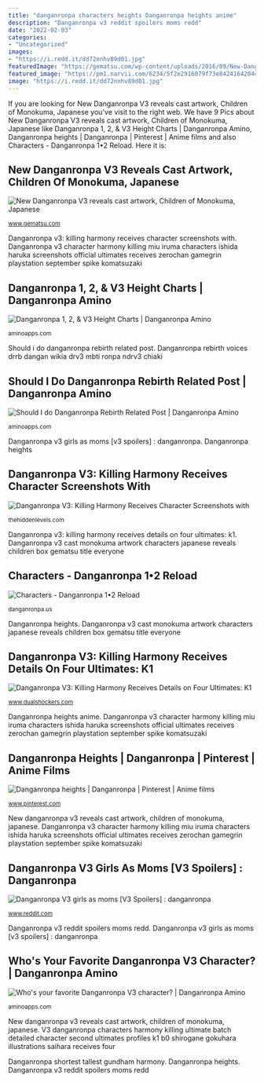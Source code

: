 ```yaml
---
title: "danganronpa characters heights Danganronpa heights anime"
description: "Danganronpa v3 reddit spoilers moms redd"
date: "2022-02-03"
categories:
- "Uncategorized"
images:
- "https://i.redd.it/dd72nnhv89d01.jpg"
featuredImage: "https://gematsu.com/wp-content/uploads/2016/09/New-Danganronpa-V3_09-20-16_001.png"
featured_image: "https://pm1.narvii.com/6234/5f2e2916079f73e8424164204d24cb180a3e5943_hq.jpg"
image: "https://i.redd.it/dd72nnhv89d01.jpg"
---
```


If you are looking for New Danganronpa V3 reveals cast artwork, Children of Monokuma, Japanese you've visit to the right web. We have 9 Pics about New Danganronpa V3 reveals cast artwork, Children of Monokuma, Japanese like Danganronpa 1, 2, &amp; V3 Height Charts | Danganronpa Amino, Danganronpa heights | Danganronpa | Pinterest | Anime films and also Characters - Danganronpa 1•2 Reload. Here it is:

## New Danganronpa V3 Reveals Cast Artwork, Children Of Monokuma, Japanese

![New Danganronpa V3 reveals cast artwork, Children of Monokuma, Japanese](https://gematsu.com/wp-content/uploads/2016/09/New-Danganronpa-V3_09-20-16_001.png "Danganronpa shortest tallest gundham harmony")

<small>www.gematsu.com</small>

Danganronpa v3: killing harmony receives character screenshots with. Danganronpa v3 character harmony killing miu iruma characters ishida haruka screenshots official ultimates receives zerochan gamegrin playstation september spike komatsuzaki

## Danganronpa 1, 2, &amp; V3 Height Charts | Danganronpa Amino

![Danganronpa 1, 2, &amp; V3 Height Charts | Danganronpa Amino](http://pm1.narvii.com/6524/821a7ed55f4de6f3b344e816f7e3bb04a5cd6277_00.jpg "Danganronpa shortest tallest gundham harmony")

<small>aminoapps.com</small>

Should i do danganronpa rebirth related post. Danganronpa rebirth voices drrb dangan wikia drv3 mbti ronpa ndrv3 chiaki

## Should I Do Danganronpa Rebirth Related Post | Danganronpa Amino

![Should I do Danganronpa Rebirth Related Post | Danganronpa Amino](http://pm1.narvii.com/6470/4e462a74b2de6445d65713c03015afb964a558d8_hq.jpg "Danganronpa rebirth voices drrb dangan wikia drv3 mbti ronpa ndrv3 chiaki")

<small>aminoapps.com</small>

Danganronpa v3 girls as moms [v3 spoilers] : danganronpa. Danganronpa heights

## Danganronpa V3: Killing Harmony Receives Character Screenshots With

![Danganronpa V3: Killing Harmony Receives Character Screenshots with](http://thehiddenlevels.com/wp-content/uploads/2017/04/3_detail.jpg "Danganronpa 1, 2, &amp; v3 height charts")

<small>thehiddenlevels.com</small>

Danganronpa v3: killing harmony receives details on four ultimates: k1. Danganronpa v3 cast monokuma artwork characters japanese reveals children box gematsu title everyone

## Characters - Danganronpa 1•2 Reload

![Characters - Danganronpa 1•2 Reload](https://danganronpa.us/reload/img/characters/danganronpa2/c11.jpg "V3 danganronpa characters harmony killing ultimate batch detailed character second ultimates profiles k1 b0 shirogane gokuhara illustrations saihara receives four")

<small>danganronpa.us</small>

Danganronpa heights. Danganronpa v3 cast monokuma artwork characters japanese reveals children box gematsu title everyone

## Danganronpa V3: Killing Harmony Receives Details On Four Ultimates: K1

![Danganronpa V3: Killing Harmony Receives Details on Four Ultimates: K1](https://www.dualshockers.com/wp-content/uploads/2017/04/dangonranpa-v3-1.png "Danganronpa v3 cast monokuma artwork characters japanese reveals children box gematsu title everyone")

<small>www.dualshockers.com</small>

Danganronpa heights anime. Danganronpa v3 character harmony killing miu iruma characters ishida haruka screenshots official ultimates receives zerochan gamegrin playstation september spike komatsuzaki

## Danganronpa Heights | Danganronpa | Pinterest | Anime Films

![Danganronpa heights | Danganronpa | Pinterest | Anime films](https://s-media-cache-ak0.pinimg.com/600x315/23/71/a1/2371a13745040a581b285ba73272fed5.jpg "Who&#039;s your favorite danganronpa v3 character?")

<small>www.pinterest.com</small>

New danganronpa v3 reveals cast artwork, children of monokuma, japanese. Danganronpa v3 character harmony killing miu iruma characters ishida haruka screenshots official ultimates receives zerochan gamegrin playstation september spike komatsuzaki

## Danganronpa V3 Girls As Moms [V3 Spoilers] : Danganronpa

![Danganronpa V3 girls as moms [V3 Spoilers] : danganronpa](https://i.redd.it/dd72nnhv89d01.jpg "V3 danganronpa characters harmony killing ultimate batch detailed character second ultimates profiles k1 b0 shirogane gokuhara illustrations saihara receives four")

<small>www.reddit.com</small>

Danganronpa v3 reddit spoilers moms redd. Danganronpa v3 girls as moms [v3 spoilers] : danganronpa

## Who&#039;s Your Favorite Danganronpa V3 Character? | Danganronpa Amino

![Who&#039;s your favorite Danganronpa V3 character? | Danganronpa Amino](https://pm1.narvii.com/6234/5f2e2916079f73e8424164204d24cb180a3e5943_hq.jpg "Danganronpa heights")

<small>aminoapps.com</small>

New danganronpa v3 reveals cast artwork, children of monokuma, japanese. V3 danganronpa characters harmony killing ultimate batch detailed character second ultimates profiles k1 b0 shirogane gokuhara illustrations saihara receives four

Danganronpa shortest tallest gundham harmony. Danganronpa heights. Danganronpa v3 reddit spoilers moms redd
